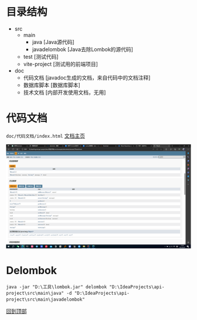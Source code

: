 # 目录结构

- src
    - main
        - java [Java源代码]
        - javadelombok [Java去除Lombok的源代码]
    - test [测试代码]
    - vite-project [测试用的前端项目]
- doc
    - 代码文档 [javadoc生成的文档，来自代码中的文档注释]
    - 数据库脚本 [数据库脚本]
    - 技术文档 [内部开发使用文档，无用]


# 代码文档

`doc/代码文档/index.html`
[文档主页](doc/代码文档/index.html)

![img.png](img%2Fimg.png)

# Delombok

`java -jar "D:\工具\lombok.jar" delombok "D:\IdeaProjects\api-project\src\main\java" -d "D:\IdeaProjects\api-project\src\main\javadelombok"`


[回到顶部](#top)

